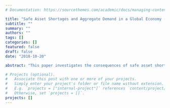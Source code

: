 ```yaml
---
# Documentation: https://sourcethemes.com/academic/docs/managing-content/

title: "Safe Asset Shortages and Aggregate Demand in a Global Economy (with Fernando Mendo)"
subtitle: ""
summary: ""
authors: ""
tags: []
categories: []
featured: false
draft: false
date: "2018-10-20"

abstract: "This paper investigates the consequences of safe asset shortages for aggregate economic activity in a global economy. We build a model with two countries (Home and Foreign) and emphasize two dimensions of heterogeneity: Home has (i) more developed financial markets and (ii) a smaller share of risk-averse agents compared to Foreign. Safe asset demand by Foreign causes a safety trap, i.e. a liquidity trap in the market for safe assets, which depresses output in both countries. Safe public debt provision expands economic activity in both countries, but the associated tax distortions are borne only by the issuing country. This externality results in the under-provision of safe public debt from a global point of view. Restricting international capital flows allows Home to avoid the safety trap but increases the interest rate paid on its debt and reduces the net interest income on its asset position."

# Projects (optional).
#   Associate this post with one or more of your projects.
#   Simply enter your project's folder or file name without extension.
#   E.g. `projects = ["internal-project"]` references `content/project/deep-learning/index.md`.
#   Otherwise, set `projects = []`.
projects: []
---
```



